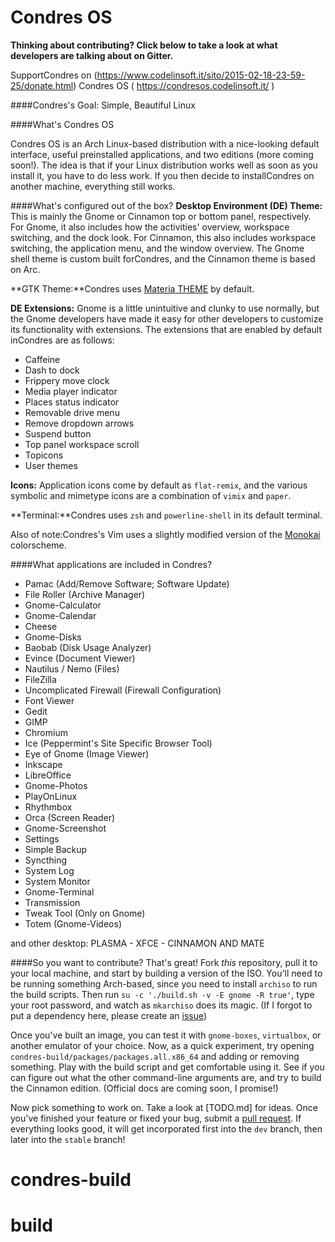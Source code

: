 # Condres OS

**Thinking about contributing? Click below to take a look at what developers are talking about on Gitter.**



SupportCondres on (https://www.codelinsoft.it/sito/2015-02-18-23-59-25/donate.html)
Condres OS ( https://condresos.codelinsoft.it/ )



####Condres's Goal: Simple, Beautiful Linux

####What's Condres OS

Condres OS is an Arch Linux-based distribution with a nice-looking default interface, useful preinstalled applications, and two editions (more coming soon!). The idea is that if your Linux distribution works well as soon as you install it, you have to do less work. If you then decide to installCondres on another machine, everything still works.

####What's configured out of the box?
**Desktop Environment (DE) Theme:** This is mainly the Gnome or Cinnamon top or bottom panel, respectively. For Gnome, it also includes how the activities' overview, workspace switching, and the dock look. For Cinnamon, this also includes workspace switching, the application menu, and the window overview. The Gnome shell theme is custom built forCondres, and the Cinnamon theme is based on Arc.

**GTK Theme:**Condres uses [Materia THEME](https://github.com/nana-4/materia-theme) by default.

**DE Extensions:** Gnome is a little unintuitive and clunky to use normally, but the Gnome developers have made it easy for other developers to customize its functionality with extensions. The extensions that are enabled by default inCondres are as follows:
- Caffeine
- Dash to dock
- Frippery move clock
- Media player indicator
- Places status indicator
- Removable drive menu
- Remove dropdown arrows
- Suspend button
- Top panel workspace scroll
- Topicons
- User themes

**Icons:** Application icons come by default as `flat-remix`, and the various symbolic and mimetype icons are a combination of `vimix` and `paper`.

**Terminal:**Condres uses `zsh` and `powerline-shell` in its default terminal.



Also of note:Condres's Vim uses a slightly modified version of the [Monokai](https://github.com/sickill/vim-monokai) colorscheme.

####What applications are included in Condres?

- Pamac (Add/Remove Software; Software Update)
- File Roller (Archive Manager)
- Gnome-Calculator
- Gnome-Calendar
- Cheese
- Gnome-Disks
- Baobab (Disk Usage Analyzer)
- Evince (Document Viewer)
- Nautilus / Nemo (Files)
- FileZilla
- Uncomplicated Firewall (Firewall Configuration)
- Font Viewer
- Gedit
- GIMP
- Chromium
- Ice (Peppermint's Site Specific Browser Tool)
- Eye of Gnome (Image Viewer)
- Inkscape
- LibreOffice
- Gnome-Photos
- PlayOnLinux
- Rhythmbox
- Orca (Screen Reader)
- Gnome-Screenshot
- Settings
- Simple Backup
- Syncthing
- System Log
- System Monitor
- Gnome-Terminal
- Transmission
- Tweak Tool (Only on Gnome)
- Totem (Gnome-Videos)

and other desktop: PLASMA - XFCE - CINNAMON AND MATE

####So you want to contribute?
That's great! Fork *this* repository, pull it to your local machine, and start by building a version of the ISO. You'll need to be running something Arch-based, since you need to install `archiso` to run the build scripts. Then run `su -c './build.sh -v -E gnome -R true'`, type your root password, and watch as `mkarchiso` does its magic. (If I forgot to put a dependency here, please create an [issue](https://github.com/specialworld83/condres-build/issues))

Once you've built an image, you can test it with `gnome-boxes`, `virtualbox`, or another emulator of your choice. Now, as a quick experiment, try opening `condres-build/packages/packages.all.x86_64` and adding or removing something. Play with the build script and get comfortable using it. See if you can figure out what the other command-line arguments are, and try to build the Cinnamon edition. (Official docs are coming soon, I promise!)

Now pick something to work on. Take a look at [TODO.md] for ideas. Once you've finished your feature or fixed your bug, submit a [pull request](https://help.github.com/articles/using-pull-requests/). If everything looks good, it will get incorporated first into the `dev` branch, then later into the `stable` branch!
# condres-build
# build
